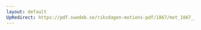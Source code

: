 ```yaml
---
layout: default
UpRedirect: https://pdf.swedeb.se/riksdagen-motions-pdf/1867/mot_1867__fk__00034/mot_1867__fk__00034_002.pdf
---
```

